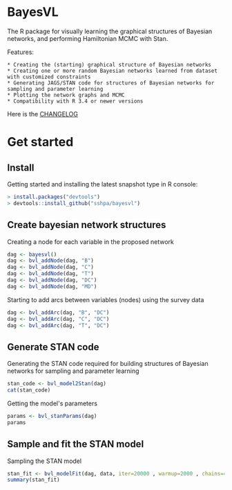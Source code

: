 BayesVL
==========

The R package for visually learning the graphical structures of Bayesian networks, and performing Hamiltonian MCMC with Stan.

Features:

    * Creating the (starting) graphical structure of Bayesian networks
    * Creating one or more random Bayesian networks learned from dataset with customized constraints
    * Generating JAGS/STAN code for structures of Bayesian networks for sampling and parameter learning
    * Plotting the network graphs and MCMC
    * Compatibility with R 3.4 or newer versions

Here is the [CHANGELOG](https://github.com/sshpa/baysvl/blob/master/CHANGELOG.md)

# Get started

## Install

Getting started and installing the latest snapshot type in R console:

```r
> install.packages("devtools")
> devtools::install_github("sshpa/bayesvl")
```

## Create bayesian network structures

Creating a node for each variable in the proposed network

```r
dag <- bayesvl()
dag <- bvl_addNode(dag, "B")
dag <- bvl_addNode(dag, "C")
dag <- bvl_addNode(dag, "T")
dag <- bvl_addNode(dag, "DC")
dag <- bvl_addNode(dag, "MD")
```

Starting to add arcs between variables (nodes) using the survey data

```r
dag <- bvl_addArc(dag, "B", "DC")
dag <- bvl_addArc(dag, "C", "DC")
dag <- bvl_addArc(dag, "T", "DC")
```

## Generate STAN code

Generating the STAN code required for building structures of Bayesian networks for sampling and parameter learning

```r
stan_code <- bvl_model2Stan(dag)
cat(stan_code)
```

Getting the model's parameters

```r
params <- bvl_stanParams(dag)
params
```
## Sample and fit the STAN model

Sampling the STAN model

```r
stan_fit <- bvl_modelFit(dag, data, iter=20000 , warmup=2000 , chains=4 , cores=4)
summary(stan_fit)
```

